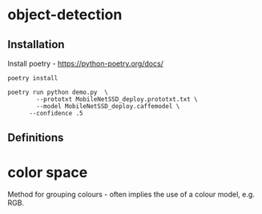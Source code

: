 # object-detection

## Installation
Install poetry - https://python-poetry.org/docs/

```
poetry install
```

```
poetry run python demo.py  \
        --prototxt MobileNetSSD_deploy.prototxt.txt \
        --model MobileNetSSD_deploy.caffemodel \
      --confidence .5
```



## Definitions

# color space
Method for grouping colours - often implies the use of a colour model, e.g. RGB.

